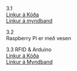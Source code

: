 3.1 <br>
[Linkur á Kóða](https://github.com/snorrimar4/verksmidja3/blob/main/verkefni3/kodi/Arduino_RFID_3.1.ino)<br>
[Linkur á myndband]()<br>

3.2<br>
Raspberry Pi er með vesen<br>

3.3 RFID & Arduino<br>
[Linkur á Kóða](https://github.com/snorrimar4/verksmidja3/blob/main/verkefni3/kodi/RFID_Arduino.ino)<br>
[Linkur á Myndband]()<br>

